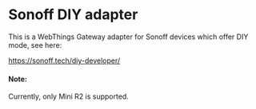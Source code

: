 # Sonoff DIY adapter

This is a WebThings Gateway adapter for Sonoff devices which offer DIY mode, see here:

https://sonoff.tech/diy-developer/

#### Note:
Currently, only Mini R2 is supported.

